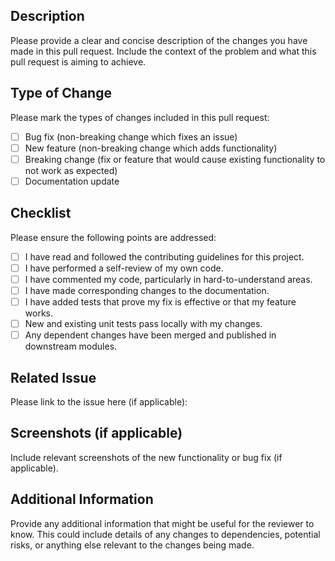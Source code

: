 ## Description

Please provide a clear and concise description of the changes you have made in this pull request. Include the context of the problem and what this pull request is aiming to achieve.

## Type of Change

Please mark the types of changes included in this pull request:

- [ ] Bug fix (non-breaking change which fixes an issue)
- [ ] New feature (non-breaking change which adds functionality)
- [ ] Breaking change (fix or feature that would cause existing functionality to not work as expected)
- [ ] Documentation update

## Checklist

Please ensure the following points are addressed:

- [ ] I have read and followed the contributing guidelines for this project.
- [ ] I have performed a self-review of my own code.
- [ ] I have commented my code, particularly in hard-to-understand areas.
- [ ] I have made corresponding changes to the documentation.
- [ ] I have added tests that prove my fix is effective or that my feature works.
- [ ] New and existing unit tests pass locally with my changes.
- [ ] Any dependent changes have been merged and published in downstream modules.

## Related Issue

Please link to the issue here (if applicable):

## Screenshots (if applicable)

Include relevant screenshots of the new functionality or bug fix (if applicable).

## Additional Information

Provide any additional information that might be useful for the reviewer to know. This could include details of any changes to dependencies, potential risks, or anything else relevant to the changes being made.

